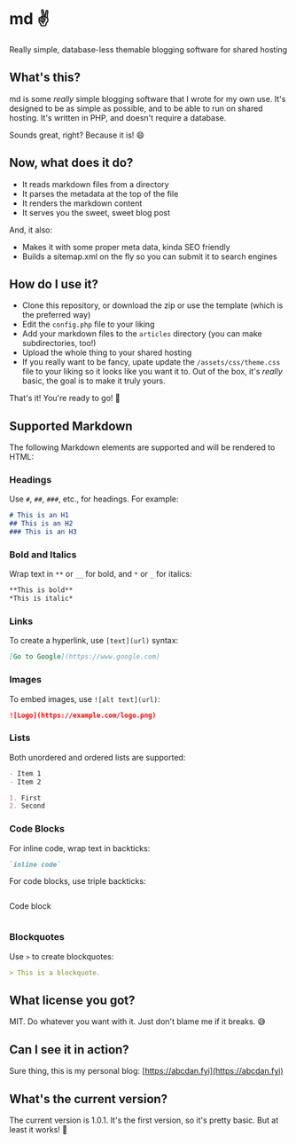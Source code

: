 # md ✌️
Really simple, database-less themable blogging software for shared hosting

## What's this?
md is some _really_ simple blogging software that I wrote for my own use. It's designed to be as simple as possible, and to be able to run on shared hosting. It's written in PHP, and doesn't require a database.

Sounds great, right? Because it is! 😄

## Now, what does it do?
- It reads markdown files from a directory
- It parses the metadata at the top of the file
- It renders the markdown content
- It serves you the sweet, sweet blog post

And, it also:
- Makes it with some proper meta data, kinda SEO friendly
- Builds a sitemap.xml on the fly so you can submit it to search engines

## How do I use it?
- Clone this repository, or download the zip or use the template (which is the preferred way)
- Edit the `config.php` file to your liking
- Add your markdown files to the `articles` directory (you can make subdirectories, too!)
- Upload the whole thing to your shared hosting
- If you really want to be fancy, upate update the `/assets/css/theme.css` file to your liking so it looks like you want it to. Out of the box, it's _really_ basic, the goal is to make it truly yours.

That's it! You're ready to go! 🚀

## Supported Markdown
The following Markdown elements are supported and will be rendered to HTML:

### Headings
Use `#`, `##`, `###`, etc., for headings. For example:
```markdown
# This is an H1
## This is an H2
### This is an H3
```

### Bold and Italics
Wrap text in `**` or `__` for bold, and `*` or `_` for italics:
```markdown
**This is bold**
*This is italic*
```

### Links
To create a hyperlink, use `[text](url)` syntax:
```markdown
[Go to Google](https://www.google.com)
```

### Images
To embed images, use `![alt text](url)`:
```markdown
![Logo](https://example.com/logo.png)
```

### Lists
Both unordered and ordered lists are supported:
```markdown
- Item 1
- Item 2

1. First
2. Second
```

### Code Blocks
For inline code, wrap text in backticks:
```markdown
`inline code`
```
For code blocks, use triple backticks:
```markdown
```
Code block
```
```

### Blockquotes
Use `>` to create blockquotes:
```markdown
> This is a blockquote.
```

## What license you got?
MIT. Do whatever you want with it. Just don't blame me if it breaks. 😅

## Can I see it in action?
Sure thing, this is my personal blog: [https://abcdan.fyi](https://abcdan.fyi)

## What's the current version?
The current version is 1.0.1. It's the first version, so it's pretty basic. But at least it works! 🎉
